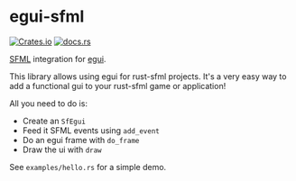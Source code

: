 # egui-sfml

[![Crates.io](https://img.shields.io/crates/v/egui-sfml)](https://crates.io/crates/egui-sfml)
[![docs.rs](https://img.shields.io/docsrs/egui-sfml?style=plastic)](https://docs.rs/egui-sfml)

[SFML](https://github.com/jeremyletang/rust-sfml) integration for [egui](https://github.com/emilk/egui).

This library allows using egui for rust-sfml projects.
It's a very easy way to add a functional gui to your rust-sfml game or application!

All you need to do is:
- Create an `SfEgui`
- Feed it SFML events using `add_event`
- Do an egui frame with `do_frame`
- Draw the ui with `draw`

See `examples/hello.rs` for a simple demo.
